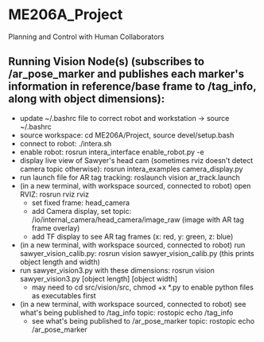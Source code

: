 # ME206A_Project
Planning and Control with Human Collaborators

## Running Vision Node(s) (subscribes to /ar_pose_marker and publishes each marker's information in reference/base frame to /tag_info, along with object dimensions):
- update ~/.bashrc file to correct robot and workstation -> source ~/.bashrc
- source workspace: cd ME206A/Project, source devel/setup.bash
- connect to robot: ./intera.sh
- enable robot: rosrun intera_interface enable_robot.py -e
- display live view of Sawyer's head cam (sometimes rviz doesn't detect camera topic otherwise): rosrun intera_examples camera_display.py
- run launch file for AR tag tracking: roslaunch vision ar_track.launch
- (in a new terminal, with workspace sourced, connected to robot) open RVIZ: rosrun rviz rviz
  - set fixed frame: head_camera
  - add Camera display, set topic: /io/internal_camera/head_camera/image_raw (image with AR tag frame overlay)
  - add TF display to see AR tag frames (x: red, y: green, z: blue)
- (in a new terminal, with workspace sourced, connected to robot) run sawyer_vision_calib.py: rosrun vision sawyer_vision_calib.py (this prints object length and width)
- run sawyer_vision3.py with these dimensions: rosrun vision sawyer_vision3.py [object length] [object width]
  - may need to cd src/vision/src, chmod +x *.py to enable python files as executables first
- (in a new terminal, with workspace sourced, connected to robot) see what's being published to /tag_info topic: rostopic echo /tag_info
  - see what's being published to /ar_pose_marker topic: rostopic echo /ar_pose_marker
